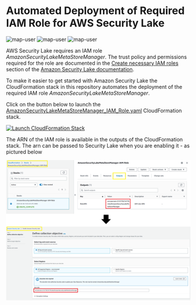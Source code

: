 # Automated Deployment of Required IAM Role for AWS Security Lake

<img width="275" alt="map-user" src="https://img.shields.io/badge/cloudformation template deployments-0-blue"> <img width="85" alt="map-user" src="https://img.shields.io/badge/views-399-green"> <img width="125" alt="map-user" src="https://img.shields.io/badge/unique visits-111-green">

AWS Security Lake requires an IAM role *AmazonSecurityLakeMetaStoreManager*. The trust policy and permissions required for the role are documented in the [Create necessary IAM roles](https://docs.aws.amazon.com/security-lake/latest/userguide/getting-started.html#prerequisite-iam-roles) section of the [Amazon Security Lake documentation](https://docs.aws.amazon.com/security-lake/latest/userguide/what-is-security-lake.html).

To make it easier to get started with Amazon Security Lake the CloudFormation stack in this repository automates the deployment of the required IAM role *AmazonSecurityLakeMetaStoreManager*.

Click on the button below to launch the [AmazonSecurityLakeMetaStoreManager_IAM_Role.yaml](https://github.com/ev2900/SecurityLake_AmazonSecurityLakeMetaStoreManager/blob/main/AmazonSecurityLakeMetaStoreManager_IAM_Role.yaml) CloudFormation stack.

[![Launch CloudFormation Stack](https://sharkech-public.s3.amazonaws.com/misc-public/cloudformation-launch-stack.png)](https://console.aws.amazon.com/cloudformation/home#/stacks/new?stackName=AmazonSecurityLakeMetaStoreManager-IAM-Role&templateURL=https://sharkech-public.s3.amazonaws.com/misc-public/AmazonSecurityLakeMetaStoreManager_IAM_Role.yaml)

The ARN of the IAM role is available in the outputs of the CloudFormation stack. The arn can be passed to Security Lake when you are enabling it - as pictured below

<img alt="IAM_Intergration" width="800" src="https://github.com/ev2900/SecurityLake_AmazonSecurityLakeMetaStoreManager/blob/main/README/IAM_Intergration.png">
